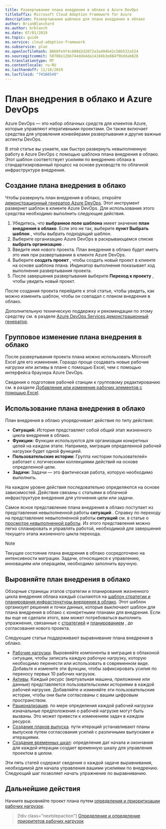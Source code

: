 ```yaml
---
title: Развертывание плана внедрения в облако в Azure DevOps
titleSuffix: Microsoft Cloud Adoption Framework for Azure
description: Развертывание шаблона для плана внедрения в облако
author: BrianBlanchard
ms.author: brblanch
ms.date: 07/01/2019
ms.topic: guide
ms.service: cloud-adoption-framework
ms.subservice: plan
ms.openlocfilehash: 8860fe9f4c689d2d2072a3a494b42c58b532a524
ms.sourcegitcommit: 50788e12bb744dd44da14184b3e884f9bddab828
ms.translationtype: MT
ms.contentlocale: ru-RU
ms.lasthandoff: 11/18/2019
ms.locfileid: "74160548"
---
```

# <a name="cloud-adoption-plan-and-azure-devops"></a>План внедрения в облако и Azure DevOps

Azure DevOps — это набор облачных средств для клиентов Azure, которые управляют итеративными проектами. Он также включает средства для управления конвейерами развертывания и другие важные аспекты DevOps. 

В этой статье вы узнаете, как быстро развернуть невыполненную работу в Azure DevOps с помощью шаблона плана внедрения в облако. Этот шаблон соответствует усилиям по внедрению облака в стандартизированный процесс на основе руководств по облачной инфраструктуре внедрения.

## <a name="create-your-cloud-adoption-plan"></a>Создание плана внедрения в облако

Чтобы развернуть план внедрения в облако, откройте [демонстрационный генератор Azure DevOps](https://aka.ms/adopt/plan/generator). Этот инструмент развернет шаблон в клиенте Azure DevOps. Для использования этого средства необходимо выполнить следующие действия.

1. Убедитесь, что **выбранное поле шаблона** имеет значение **план внедрения в облако**. Если это не так, выберите **пункт Выбрать шаблон** , чтобы выбрать подходящий шаблон.
2. Выберите организацию Azure DevOps в раскрывающемся списке **выбрать организацию** .
3. Введите имя нового проекта. План внедрения в облако будет иметь это имя при развертывании в клиенте Azure DevOps.
4. Выберите **создать проект** , чтобы создать новый проект в клиенте на основе шаблона плана. Индикатор выполнения показывает ход выполнения развертывания проекта.
5. После завершения развертывания выберите **Переход к проекту** , чтобы увидеть новый проект.

После создания проекта перейдите к этой статье, чтобы увидеть, как можно изменить шаблон, чтобы он совпадал с планом внедрения в облако.

Дополнительную техническую поддержку и рекомендации по этому средству см. в разделе [Azure DevOps Services демонстрационный генератор](https://docs.microsoft.com/azure/devops/demo-gen/?toc=/azure/devops/demo-gen/toc.json&bc=/azure/devops/demo-gen/breadcrumb/toc.json&view=azure-devops).

## <a name="bulk-edit-the-cloud-adoption-plan"></a>Групповое изменение плана внедрения в облако

После развертывания проекта плана можно использовать Microsoft Excel для его изменения. Гораздо проще создавать новые рабочие нагрузки или активы в плане с помощью Excel, чем с помощью интерфейса браузера Azure DevOps.

Сведения о подготовке рабочей станции к групповому редактированию см. в разделе [Добавление или изменение рабочих элементов с помощью Excel](https://docs.microsoft.com/azure/devops/boards/backlogs/office/bulk-add-modify-work-items-excel?view=azure-devops).

## <a name="use-the-cloud-adoption-plan"></a>Использование плана внедрения в облако

План внедрения в облако упорядочивает действия по типу действия:

- **Ситуаций:** *История* представляет собой общий этап жизненного цикла внедрения в облако.
- **Функции:** Функции используются для организации конкретных целей на каждом этапе. Например, миграция определенной рабочей нагрузки будет одной функцией.
- **Пользовательские истории:** Группа «истории пользователей» работает с логическими коллекциями действий на основе определенной цели.
- **Задачи:** Задачи — это фактическая работа, которую необходимо выполнить.

На каждом уровне действия последовательно определяются на основе зависимостей. Действия связаны с статьями в облачной инфраструктуре внедрения для уточнения цели или задачи.

Самое ясное представление плана внедрения в облако поступает из представления невыполненной работы **ситуаций** . Справку по переходу на представление невыполненной работы **ситуаций** см. в статье о [просмотре невыполненной работы](https://docs.microsoft.com/azure/devops/boards/backlogs/define-features-epics?view=azure-devops#view-a-backlog-or-portfolio-backlog). Из этого представления можно легко спланировать и управлять работой, необходимой для завершения текущего этапа жизненного цикла перехода.

> [!NOTE]
> Текущее состояние плана внедрения в облако сосредоточено на интенсивности миграции. Задачи, относящиеся к управлению, инновациям или операциям, необходимо заполнить вручную.

## <a name="align-the-cloud-adoption-plan"></a>Выровняйте план внедрения в облако

Обзорные страницы этапов стратегии и планирования жизненного цикла внедрения облака каждый ссылаются на [шаблон стратегии и планирования инфраструктуры внедрения в облако](https://archcenter.blob.core.windows.net/cdn/fusion/readiness/Microsoft-Cloud-Adoption-Framework-Strategy-and-Plan-Template.docx). Этот шаблон организует решения и точки данных, которые выключают шаблон для плана внедрения в облако с конкретными планами для внедрения. Если вы еще не сделали этого, вам может потребоваться выполнить упражнения, связанные с [стратегией](../strategy/index.md) и [планированием](../plan/index.md) , до согласования нового проекта.

Следующие статьи поддерживают выравнивание плана внедрения в облако.

- [Рабочие нагрузки](./workloads.md). Выровняйте компоненты в миграция в облаконой ситуации, чтобы записать каждую рабочую нагрузку, которую необходимо перенести или использовать в современном виде. Добавьте и измените эти функции, чтобы зафиксировать усилия по переносу первых 10 рабочих нагрузок.
- [Активы](./assets.md). Каждый ресурс (виртуальная машина, приложение или данные) представляется пользовательскими историями в каждой рабочей нагрузке. Добавляйте и изменяйте эти пользовательские истории, чтобы они были согласованы с вашим цифровым пространством.
- [Рационализация](./review-rationalization.md). по мере определения каждой рабочей нагрузки изначальные предположения о рабочей нагрузке могут быть вызваны. Это может привести к изменениям задач в каждом ресурсе.
- [Создание планов выпуска](./iteration-paths.md). пути итераций устанавливают планы выпусков путем согласования усилий с различными выпусками и итерациями.
- [Создание временных шкал](./timelines.md): определение дат начала и окончания для каждой итерации создает временную шкалу для управления проектом в целом.

Эти пять статей содержат сведения о каждой задаче выравнивания, необходимой для начала управления вашими усилиями по внедрению. Следующий шаг позволяет начать упражнение по выравниванию.

## <a name="next-steps"></a>Дальнейшие действия

Начните выровняйте проект плана путем [определения и приоритизации рабочих нагрузок](./workloads.md).

> [!div class="nextstepaction"]
> [Определение и определение приоритетов рабочих нагрузок](./workloads.md)
